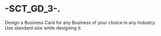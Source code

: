 # -SCT_GD_3-.
Design a Business Card for any Business of your choice in any Industry. Use standard size while designing it.
